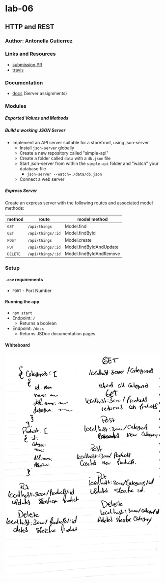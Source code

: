 # lab-06

## HTTP and REST

### Author: Antonella Gutierrez

### Links and Resources 

* [submission PR](https://github.com/antonella-401-advanced-javascript/lab-06/pull/1)
* [travis](https://travis-ci.com/antonella-401-advanced-javascript/lab-06)

### Documentation
* [docs](/docs/) (Server assignments)

### Modules
##### Exported Values and Methods

##### Build a working JSON Server
* Implement an API server suitable for a storefront, using json-server
  * Install `json-server` globally
  * Create a new repository called "simple-api"
  * Create a folder called `data` with a `db.json` file
  * Start json-server from within the `simple-api` folder and "watch" your database file
    * `json-server --watch=./data/db.json`
  * Connect a web server

##### Express Server

Create an express server with the following routes and associated model methods:

method | route | model method
---|---|---
`GET` | `/api/things` | Model.find
`GET` | `/api/things/:id` | Model.findById
`POST` | `/api/things` | Model.create
`PUT` | `/api/things/:id` | Model.findByIdAndUpdate
`DELETE` | `/api/things/:id` | Model.findByIdAndRemove

### Setup
#### `.env` requirements
* `PORT` - Port Number

#### Running the app
* `npm start`
* Endpoint: `/`
    * Returns a boolean
* Endpoint: `/docs`
    * Returns JSDoc documentation pages

#### Whiteboard
![Whiteboard Diagram](whiteboard.jpg)